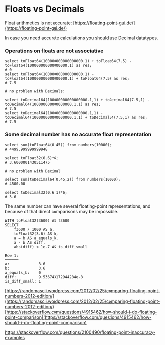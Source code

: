 # Floats vs Decimals

Float arithmetics is not accurate: [https://floating-point-gui.de/](https://floating-point-gui.de/)

In case you need accurate calculations you should use Decimal datatypes.

### Operations on floats are not associative

```text
select toFloat64(100000000000000000.1) + toFloat64(7.5) - toFloat64(100000000000000000.1) as res;
# 0
select toFloat64(100000000000000000.1) - toFloat64(100000000000000000.1) + toFloat64(7.5) as res;
# 7.5

# no problem with Decimals:

select toDecimal64(100000000000000000.1,1) + toDecimal64(7.5,1) - toDecimal64(100000000000000000.1,1) as res;
# 7.5
select toDecimal64(100000000000000000.1,1) - toDecimal64(100000000000000000.1,1) + toDecimal64(7.5,1) as res;
# 7.5
```

### Some decimal number has no accurate float representation

```text
select sum(toFloat64(0.45)) from numbers(10000);
# 4499.999999999948 

select toFloat32(0.6)*6;
# 3.6000001430511475

# no problem with Decimal

select sum(toDecimal64(0.45,2)) from numbers(10000);
# 4500.00  

select toDecimal32(0.6,1)*6;
# 3.6
```

The same number can have several floating-point representations, and because of that direct comparisons may be impossible. 

```text
WITH toFloat32(3600) AS f3600
SELECT
    f3600 / 1000 AS a,
    toFloat32(3.6) AS b,
    a = b AS a_equals_b,
    a - b AS diff,
    abs(diff) < 1e-7 AS is_diff_small

Row 1:
──────
a:             3.6
b:             3.6
a_equals_b:    0
diff:          9.536743172944284e-8
is_diff_small: 1
```

[https://randomascii.wordpress.com/2012/02/25/comparing-floating-point-numbers-2012-edition/](https://randomascii.wordpress.com/2012/02/25/comparing-floating-point-numbers-2012-edition/)  
[https://stackoverflow.com/questions/4915462/how-should-i-do-floating-point-comparison](https://stackoverflow.com/questions/4915462/how-should-i-do-floating-point-comparison)

https://stackoverflow.com/questions/2100490/floating-point-inaccuracy-examples

### 

### 

